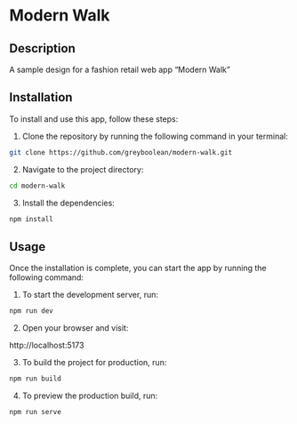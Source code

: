 # Modern Walk

## Description

A sample design for a fashion retail web app “Modern Walk”

## Installation

To install and use this app, follow these steps:

1. Clone the repository by running the following command in your terminal:

```bash
git clone https://github.com/greyboolean/modern-walk.git
```

2. Navigate to the project directory:

```bash
cd modern-walk
```

3. Install the dependencies:

```bash
npm install
```

## Usage

Once the installation is complete, you can start the app by running the following command:

1. To start the development server, run:

```bash
npm run dev
```

2. Open your browser and visit:

http://localhost:5173

3. To build the project for production, run:

```bash
npm run build
```

4. To preview the production build, run:

```bash
npm run serve
```
